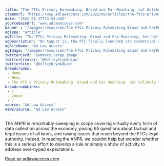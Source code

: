 ```yaml
--- 
title: "The FTCs Privacy Rulemaking: Broad and Far-Reaching, but Unlikely to Lead to a Rule Anytime Soon"
cleanUrl: "https://www.adlawaccess.com/2022/08/articles/the-ftcs-privacy-rulemaking-broad-and-far-reaching-but-unlikely-to-lead-to-a-rule-anytime-soon/#more-10915"
date: "2022-08-17T23:54:49Z"
sourceBaseUrl: "www.adlawaccess.com"
banner : "/images/resources/The FTCs Privacy Rulemaking Broad and FarReaching but Unlikely to Lead to a Rule Anytime Soon.jpg"
ogType: "article"
ogTitle: "The FTCs Privacy Rulemaking: Broad and Far-Reaching, but Unlikely to Lead to a Rule Anytime Soon"
ogDescription: "On August 11, the FTC finally launched its commercial surveillance and data security rulemaking after many months of hype and speculation about the"
ogSiteName: "Ad Law Access"
ogImage: "/images/resources/The FTCs Privacy Rulemaking Broad and FarReaching but Unlikely to Lead to a Rule Anytime Soon.jpg"
twitterCard: "summary_large_image"
twitterCreator: "@KelleyDryeAdLaw"
twitterSite: "@KelleyDryeAdLaw"
breadcrumbs:
 - Home
 - News
 - The FTC s Privacy Rulemaking  Broad and Far Reaching  but Unlikely to Lead to a Rule Anytime Soon
breadcrumbLinks:
 - / 
 - /news
 - / 
source: "Ad Law Access"
news/source: "Ad Law Access"
---
```

The ANPR is remarkably sweeping in scope covering virtually every form of data collection across the economy, posing 95 questions about factual and legal issues of all kinds, and raising issues that reach beyond the FTCs legal authority. Indeed, in reading the ANPR, we couldnt help but wonder whether this is a serious effort to develop a rule or simply a show of activity to address over-hyped expectations.  
  
[Read on adlawaccess.com](https://www.adlawaccess.com/2022/08/articles/the-ftcs-privacy-rulemaking-broad-and-far-reaching-but-unlikely-to-lead-to-a-rule-anytime-soon/#more-10915)
